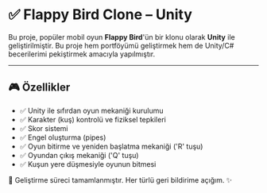 # ✅ Flappy Bird Clone – Unity 

Bu proje, popüler mobil oyun **Flappy Bird**'ün bir klonu olarak **Unity** ile geliştirilmiştir.
Bu proje hem portföyümü geliştirmek hem de Unity/C# becerilerimi pekiştirmek amacıyla yapılmıştır.

---

## 🎮 Özellikler

- ✅ Unity ile sıfırdan oyun mekaniği kurulumu
- ✅ Karakter (kuş) kontrolü ve fiziksel tepkileri
- ✅ Skor sistemi
- ✅ Engel oluşturma (pipes)
- ✅ Oyun bitirme ve yeniden başlatma mekaniği ('R' tuşu)
- ✅ Oyundan çıkış mekaniği ('Q' tuşu)
- ✅ Kuşun yere düşmesiyle oyunun bitmesi

📌 Geliştirme süreci tamamlanmıştır. Her türlü geri bildirime açığım. ✨
